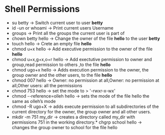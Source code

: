 # Shell Permissions
* su betty -> Switch current user to user __betty__
* id -un or whoami -> Print current users Username
* groups  -> Print all the groups the current user is part of
* chown betty hello -> Change the owner of the file __hello__ to the user __betty__
* touch hello -> Crete an empty file __hello__
* chmod u+x hello -> Add executive permission to the owner of the file __hello__
* chmod u+x,g+x,o+r hello -> Add exectutive permission to owner and group,read permission to others ,to the file __hello__
* chmod ugo+x hello -> Adds execution permission to the owner, the group owner and the other users, to the file __hello__
* chmod 007 hello -> Owner: no permission at all,Owner: no permission at all,Other users: all the permissions
* chmod 753 hello -> set the mode to > '-rwxr-x-wx'
* chmod --reference=olleh hello -> sets the mode of the file hello the same as olleh’s mode
* chmod -R ugo+X  -> adds execute permission to all subdirectories of the current directory for the owner, the group owner and all other users.
* mkdir -m 751 my_dir ->   creates a directory called my_dir with permissions 751 in the working directory.* chgrp school hello -> changes the group owner to school for the file hello

